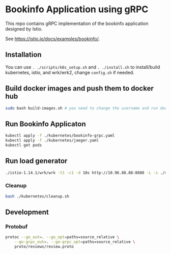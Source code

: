 # Bookinfo Application using gRPC

This repo contains gRPC implementation of the bookinfo application designed by Istio. 

See <https://istio.io/docs/examples/bookinfo/>.

<!-- |![Bookinfo Call Graph](./bookinfo.png)|
|:--:| 
| *Bookinfo Application Call Graph* | -->

## Installation

You can use `. ./scripts/k8s_setup.sh` and `. ./install.sh` to install/build kubernetes, istio, and wrk/wrk2, change `config.sh` if needed.

## Build docker images and push them to docker hub

```bash
sudo bash build-images.sh # you need to change the username and run docker login
```

## Run Bookinfo Applicaton

```bash
kubectl apply -f ./kubernetes/bookinfo-grpc.yaml
kubectl apply -f ./kubernetes/jaeger.yaml
kubectl get pods
```


## Run load generator

```bash
./istio-1.14.1/wrk/wrk -t1 -c1 -d 10s http://10.96.88.88:8080 -L -s ./scripts/lua/bookinfo.lua
```

### Cleanup

```bash
bash ./kubernetes/cleanup.sh
```

## Development

### Protobuf 
```bash
protoc --go_out=. --go_opt=paths=source_relative \
    --go-grpc_out=. --go-grpc_opt=paths=source_relative \
    proto/reviews/review.proto 
```
